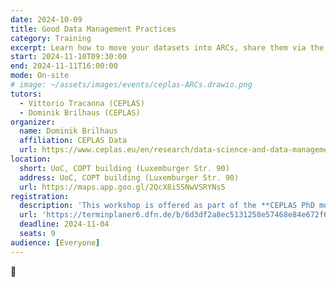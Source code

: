 ```yaml
---
date: 2024-10-09
title: Good Data Management Practices
category: Training
excerpt: Learn how to move your datasets into ARCs, share them via the DataHUB, and annotate them with metadata. This workshop is offered as part of the CEPLAS PhD module 2024.
start: 2024-11-10T09:30:00
end: 2024-11-11T16:00:00
mode: On-site
# image: ~/assets/images/events/ceplas-ARCs.drawio.png
tutors:
  - Vittorio Tracanna (CEPLAS)
  - Dominik Brilhaus (CEPLAS)
organizer:
  name: Dominik Brilhaus
  affiliation: CEPLAS Data
  url: https://www.ceplas.eu/en/research/data-science-and-data-management
location:
  short: UoC, COPT building (Luxemburger Str. 90)
  address: UoC, COPT building (Luxemburger Str. 90)
  url: https://maps.app.goo.gl/2QcX8i5SNwVSRYNs5
registration:
  description: 'This workshop is offered as part of the **CEPLAS PhD module 2024**.' 
  url: 'https://terminplaner6.dfn.de/b/6d3df2a8ec5131258e57468e84e672f6-906681'
  deadline: 2024-11-04
  seats: 9
audience: [Everyone]
---
```


:construction:

<!-- 
## Goals

- First steps into the ARC ecosystem
- Move existing datasets into <a href="https://arc-rdm.org/" target="_blank">ARCs</a>
- Share them via the <a href="https://nfdi4plants.org/nfdi4plants.knowledgebase/docs/ARCitect-Manual/index.html" target="_blank">DataHUB</a>
- Annotate them with metadata

## Checklist for participants

Please prepare the following **before the workshop**.

- Bring your laptop / computer
- Bring a dataset to be ARCified
- Sign up for a DataHUB user account https://register.nfdi4plants.org/
  - Please add your `Project/consortium` (e.g. CEPLAS, SFB, TRR) and choose the role `Guest` or `User`
- Install <a href="https://nfdi4plants.org/nfdi4plants.knowledgebase/docs/ARCitect-Manual/index.html" target="_blank">ARCitect</a>

## Tech-check

Not all installations are perfectly straight-forward. We will be available **half an hour before the workshop starts** to help you get your machine up and running. -->
